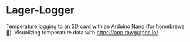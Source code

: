 # Lager-Logger
Temperature logging to an SD card with an Arduino Nano (for homebrews🍺).
Visualizing temperature data with https://app.rawgraphs.io/
